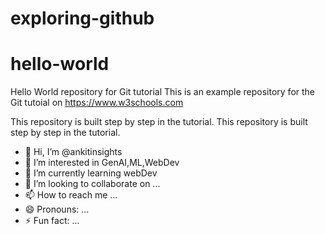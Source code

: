 # exploring-github
# hello-world
Hello World repository for Git tutorial
This is an example repository for the Git tutoial on https://www.w3schools.com

This repository is built step by step in the tutorial.
This repository is built step by step in the tutorial.


- 👋 Hi, I’m @ankitinsights
- 👀 I’m interested in GenAI,ML,WebDev
- 🌱 I’m currently learning webDev
- 💞️ I’m looking to collaborate on ...
- 📫 How to reach me ...
- 😄 Pronouns: ...
- ⚡ Fun fact: ...

<!---
ankitinsights/ankitinsights is a ✨ special ✨ repository because its `README.md` (this file) appears on your GitHub profile.
You can click the Preview link to take a look at your changes.
--->

